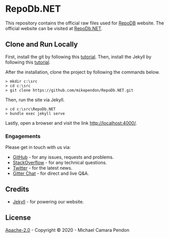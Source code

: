 # RepoDb.NET

This repository contains the official raw files used for [RepoDB](https://github.com/mikependon/RepoDb) website. The official website can be visited at [RepoDb.NET](http://repodb.net).

## Clone and Run Locally

First, install the git by following this [tutorial](https://git-scm.com/book/en/v2/Getting-Started-Installing-Git). Then, install the Jekyll by following this [tutorial](https://jekyllrb.com/docs/installation/).

After the installation, clone the project by following the commands below.

```
> mkdir c:\src
> cd c:\src
> git clone https://github.com/mikependon/RepoDb.NET.git
```

Then, run the site via Jekyll.

```
> cd c:\src\RepoDb.NET
> bundle exec jekyll serve
```

Lastly, open a browser and visit the link [http://localhost:4000/](http://localhost:4000/).

### Engagements

Please get in touch with us via:

- [GitHub](https://github.com/mikependon/RepoDb.NET/issues) - for any issues, requests and problems.
- [StackOverflow](https://stackoverflow.com/search?tab=newest&q=RepoDB) - for any technical questions.
- [Twitter](https://twitter.com/search?q=%23repodb) - for the latest news.
- [Gitter Chat](https://gitter.im/RepoDb/community) - for direct and live Q&A.

## Credits

- [Jekyll](https://github.com/jekyll/jekyll) - for powering our website.

## License

[Apache-2.0](http://apache.org/licenses/LICENSE-2.0.html) - Copyright © 2020 - Michael Camara Pendon
